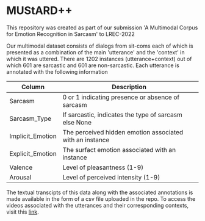 # MUStARD++

This repository was created as part of our submission 'A Multimodal Corpus for Emotion Recognition in Sarcasm' to LREC-2022

Our multimodal dataset consists of dialogs from sit-coms each of which is presented as a combination of the main 'utterance' and the 'context' in which it was uttered. There are 1202 instances (utterance+context) out of which 601 are sarcastic and 601 are non-sarcastic. Each utterance is annotated with the following information


| Column            |                   Description                                   |
| -------------     | --------------------------------------------------------------- |
| Sarcasm           | 0 or 1 indicating presence or absence of sarcasm                | 
| Sarcasm_Type      | If sarcastic, indicates the type of sarcasm else None           |
| Implicit_Emotion  | The perceived hidden emotion associated with an instance        |
| Explicit_Emotion  | The surfact emotion associated with an instance                 |
| Valence           | Level of pleasantness (1-9)                                     | 
| Arousal           | Level of perceived intensity  (1-9)                             |


The textual transcipts of this data along with the associated annotations is made available in the form of a csv file uploaded in the repo. To access the videos associated with the utterances and their corresponding contexts, visit this [link](https://drive.google.com/drive/folders/1kUdT2yU7ERJ5KdauObTj5oQsBlSrvTlW?usp=sharing).
